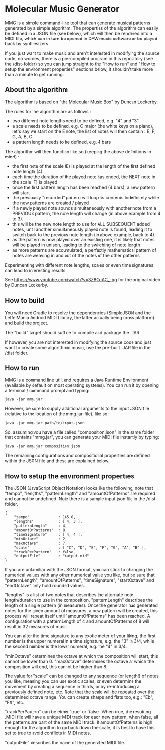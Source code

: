 Molecular Music Generator
=========================

MMG is a simple command-line tool that can generate musical patterns generated by a simple algorithm.
The properties of the algorithm can easily be defined in a JSON file (see below), which will then be rendered
into a MIDI file, which can in turn be opened in DAW music software or be played back by synthesizers.

If you just want to make music and aren't interested in modifying the source code, no worries, there is
a pre-compiled program in this repository (see the /dist-folder) so you can jump straight to the "How to run" and
"How to setup the environment properties" sections below, it shouldn't take more than a minute to get running.

About the algorithm
-------------------

The algorithm is based on "the Molecular Music Box" by Duncan Lockerby.

The rules for the algorithm are as follows :

 * two different note lengths need to be defined, e.g. "4" and "3"
 * a scale needs to be defined, e.g. C major (the white keys on a piano), let's say we start on the E note, the list of
   notes will then contain : E, F, G, A, B, C
 * a pattern length needs to be defined, e.g. 4 bars

The algorithm will then function like so (keeping the above definitions in mind) :

 * the first note of the scale (E) is played at the length of the first defined note length (4)
 * each time the duration of the played note has ended, the NEXT note in the scale (F) is played
 * once the first pattern length has been reached (4 bars), a new pattern will start
 * the previously "recorded" pattern will loop its contents indefinitely while the new patterns are created / played
 * if a newly played note sounds simultaneously with another note from a PREVIOUS pattern, the note length will
   change (in above example from 4 to 3).
 * this will be the new note length to use for ALL SUBSEQUENT added notes, until another simultaneously played
   note is found, leading it to switch back to the previous note length (in above example, back to 4).
 * as the pattern is now played over an existing one, it is likely that notes will be played in unison,
   leading to the switching of note length
 * as more patterns are accumulated, a perfectly mathematical pattern of notes are weaving in and out of
   the notes of the other patterns

Experimenting with different note lengths, scales or even time signatures can lead to interesting results!

See https://www.youtube.com/watch?v=3Z8CuAC_-bg for the original video by Duncan Lockerby.

How to build
------------

You will need Gradle to resolve the dependencies (SimpleJSON and the LeffelMania Android MIDI Library, the latter
actually being cross platform) and build the project.

The "build" target should suffice to compile and package the .JAR

If however, you are not interested in modifying the source code and just want to create some algorithmic music,
use the pre-built .JAR file in the /dist folder.

How to run
----------

MMG is a command line util, and requires a Java Runtime Environment (available by default on most operating systems).
You can run it by opening a terminal / command prompt and typing:

    java -jar mmg.jar

However, be sure to supply additional arguments to the input JSON file (relative to the location of the mmg.jar-file),
like so:

    java -jar mmg.jar path/to/input.json

So, assuming you have a file called "composition.json" in the same folder that contains "mmg.jar", you can generate
your MIDI file instantly by typing:

    java -jar mmg.jar composition.json

The remaining configurations and compositional properties are defined within the JSON file and these are explained below.

How to setup the environment properties
---------------------------------------

The JSON (JavaScript Object Notation) looks like the following, note that "tempo", "lengths", "patternLength" and
"amountOfPatterns" are required and cannot be undefined. Note there is a sample input.json file in the /dist-folder.

    {
        "tempo"             : 165.0,
        "lengths"           : [ 4, 3 ],
        "patternLength"     : 4,
        "amountOfPatterns"  : 8,
        "timeSignature"     : [ 4, 4 ],
        "minOctave"         : 2,
        "maxOctave"         : 7,
        "scale"             : [ "C", "D", "E", "F", "G", "A", "B" ],
        "trackPerPattern"   : false,
        "outputFile"        : "output.mid"
    }

If you are unfamiliar with the JSON format, you can stick to changing the numerical values with any other numerical value
you like, but be sure that "patternLength", "amountOfPatterns", "timeSignature", "startOctave" and "endOctave" only
hold rounded values.

"lengths" is a list of two notes that describes the alternate note length/duration to use in the composition.
"patternLength" describes the length of a single pattern (in measures). Once the generator has generated notes
for the given amount of measures, a new pattern will be created, this process will repeat itself until "amountOfPatterns"
has been reached. A configuration with a patternLength of 4 and amountOfPatterns of 8 will result in 32 measures of music.

You can alter the time signature to any exotic meter of your liking, the first number is the upper numeral in
a time signature, e.g. the "3" in 3/4, while the second number is the lower numeral, e.g. the "4" in 3/4.

"minOctave" determines the octave at which the composition will start, this cannot be lower than 0. "maxOctave"
determines the octave at which the composition will end, this cannot be higher than 8.

The value for "scale" can be changed to any sequence (or length!) of notes you like, meaning you can use exotic
scales, or even determine the movement by creating a sequence in thirds, or by re-introducing a previously defined note,
etc. Note that the scale will be repeated over the determined octave range. You can create sharps and flats too, e.g.:
"Eb", "F#", etc.

"trackPerPattern" can be either 'true' or 'false'. When true, the resulting .MIDI file will have a unique MIDI track for
each new pattern, when false, all the patterns are part of the same MIDI track. If amountOfPatterns is high enough for
the algorithm to go back down the scale, it is best to have this set to true to avoid conflicts in MIDI notes.

"outputFile" describes the name of the generated MIDI file.

